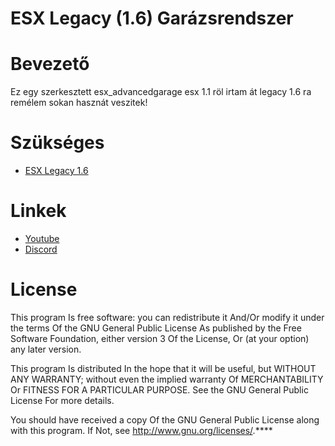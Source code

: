 # ESX Legacy (1.6) Garázsrendszer
# Bevezető
Ez egy szerkesztett esx_advancedgarage esx 1.1 röl irtam át legacy 1.6 ra remélem sokan hasznát veszitek!
# Szükséges
* [ESX Legacy 1.6](https://github.com/esx-framework/esx-legacy)

# Linkek
* [Youtube](https://www.youtube.com/channel/UCwpHHdlmlqom1_lr8Z1VSJQ)
* [Discord](https://discord.gg/bAJ7rSfSrw)      

# License 

This program Is free software: you can redistribute it And/Or modify it under the terms Of the GNU General Public License As published by the Free Software Foundation, either version 3 Of the License, Or (at your option) any later version.

This program Is distributed In the hope that it will be useful, but WITHOUT ANY WARRANTY; without even the implied warranty Of MERCHANTABILITY Or FITNESS FOR A PARTICULAR PURPOSE. See the GNU General Public License For more details.

You should have received a copy Of the GNU General Public License along with this program. If Not, see http://www.gnu.org/licenses/.****
